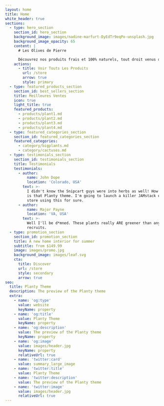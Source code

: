 ```yaml
---
layout: home
title: Home
white_header: true
sections:
  - type: hero_section
    section_id: hero_section
    background_image: images/nadine-marfurt-DyEdTr9eqPo-unsplash.jpg
    background_image_opacity: 65
    content: |
      # Les Olives de Pierre

      Découvrez nos produits frais et 100% naturels, tout droit venus de Calabre
    actions:
      - title: Voir Touts Les Produits
        url: /store
        arrow: true
        style: primary
  - type: featured_products_section
    section_id: best_sellers_section
    title: Meilleures Ventes
    icon: true
    light_title: true
    featured_products:
      - products/plant1.md
      - products/plant2.md
      - products/plant3.md
      - products/plant4.md
  - type: featured_categories_section
    section_id: featured_categories_section
    featured_categories:
      - category/bigplants.md
      - category/cactuses.md
  - type: testimonials_section
    section_id: testimonials_section
    title: Testimonials
    testimonials:
      - author:
          name: John Dope
          location: 'Colorado, USA'
        text: >-
          I didn't know the Snipcart guys were into herbs as well! How beautiful
          is that Planty theme. I'm going to launch a killer JAMstack e-commerce
          store using this for sure.
      - author:
          name: Major Payne
          location: 'VA, USA'
        text: >-
          Well I'll be d*mned. These plants really ARE greener than any of my
          recruits.
  - type: promotion_section
    section_id: promotion_section
    title: A new home interior for summer
    subtitle: from $149.99
    image: images/promo.jpg
    background_image: images/leaf.svg
    cta:
      title: Discover
      url: /store
      style: secondary
      arrow: true
seo:
  title: Planty Theme
  description: The preview of the Planty theme
  extra:
    - name: 'og:type'
      value: website
      keyName: property
    - name: 'og:title'
      value: Planty Theme
      keyName: property
    - name: 'og:description'
      value: The preview of the Planty theme
      keyName: property
    - name: 'og:image'
      value: images/header.jpg
      keyName: property
      relativeUrl: true
    - name: 'twitter:card'
      value: summary_large_image
    - name: 'twitter:title'
      value: Planty Theme
    - name: 'twitter:description'
      value: The preview of the Planty theme
    - name: 'twitter:image'
      value: images/header.jpg
      relativeUrl: true
---
```

